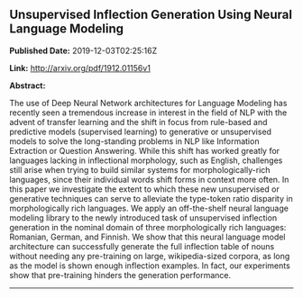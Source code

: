 ## Unsupervised Inflection Generation Using Neural Language Modeling

**Published Date:** 2019-12-03T02:25:16Z

**Link:** http://arxiv.org/pdf/1912.01156v1

**Abstract:**

  The use of Deep Neural Network architectures for Language Modeling has
recently seen a tremendous increase in interest in the field of NLP with the
advent of transfer learning and the shift in focus from rule-based and
predictive models (supervised learning) to generative or unsupervised models to
solve the long-standing problems in NLP like Information Extraction or Question
Answering. While this shift has worked greatly for languages lacking in
inflectional morphology, such as English, challenges still arise when trying to
build similar systems for morphologically-rich languages, since their
individual words shift forms in context more often. In this paper we
investigate the extent to which these new unsupervised or generative techniques
can serve to alleviate the type-token ratio disparity in morphologically rich
languages. We apply an off-the-shelf neural language modeling library to the
newly introduced task of unsupervised inflection generation in the nominal
domain of three morphologically rich languages: Romanian, German, and Finnish.
We show that this neural language model architecture can successfully generate
the full inflection table of nouns without needing any pre-training on large,
wikipedia-sized corpora, as long as the model is shown enough inflection
examples. In fact, our experiments show that pre-training hinders the
generation performance.


---

